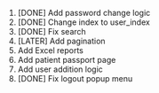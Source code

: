 
1. [DONE] Add password change logic
2. [DONE] Change index to user_index 
3. [DONE] Fix search
4. [LATER] Add pagination
5. Add Excel reports
6. Add patient passport page
7. Add user addition logic
8. [DONE] Fix logout popup menu